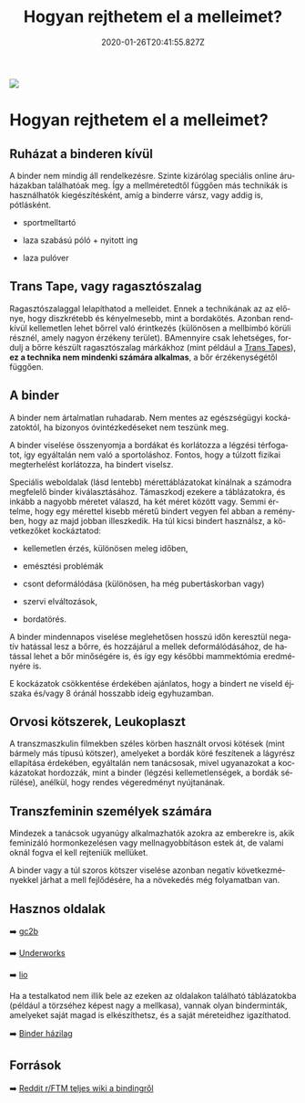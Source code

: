 ﻿---
date: "2020-01-26T20:41:55.827Z"
title: "Hogyan rejthetem el a melleimet?"
lang: hu
---

<div class="header-image"><img src="assets/images/undraw_medical_care.svg" /></div>

# Hogyan rejthetem el a melleimet?

## Ruházat a binderen kívül
A binder nem mindig áll rendelkezésre. Szinte kizárólag speciális online áruházakban találhatóak meg. Így a mellméretedtől függően más technikák is használhatók kiegészítésként, amíg a binderre vársz, vagy addig is, pótlásként.

* sportmelltartó

* laza szabású póló + nyitott ing

* laza pulóver

## Trans Tape, vagy ragasztószalag

Ragasztószalaggal lelapíthatod a melleidet. Ennek a technikának az az előnye, hogy diszkrétebb és kényelmesebb, mint a bordakötés. Azonban rendkívül kellemetlen lehet bőrrel való érintkezés (különösen a mellbimbó körüli résznél, amely nagyon érzékeny terület). BAmennyire csak lehetséges, fordulj a bőrre készült ragasztószalag márkákhoz (mint például a [Trans Tapes](https://transtape.life/)), **ez a technika nem mindenki számára alkalmas**, a bőr érzékenységétől függően.

## A binder
A binder nem ártalmatlan ruhadarab. Nem mentes az egészségügyi kockázatoktól, ha bizonyos óvintézkedéseket nem teszünk meg.

A binder viselése összenyomja a bordákat és korlátozza a légzési térfogatot, így egyáltalán nem való a sportoláshoz. Fontos, hogy a túlzott fizikai megterhelést korlátozza, ha bindert viselsz.

Speciális weboldalak (lásd lentebb) mérettáblázatokat kínálnak a számodra megfelelő binder kiválasztásához. Támaszkodj ezekere a táblázatokra, és inkább a nagyobb méretet válaszd, ha két méret között vagy. Semmi értelme, hogy egy mérettel kisebb méretű bindert vegyen fel abban a reményben, hogy az majd jobban illeszkedik. Ha túl kicsi bindert használsz, a következőket kockáztatod:

* kellemetlen érzés, különösen meleg időben,

* emésztési problémák

* csont deformálódása (különösen, ha még pubertáskorban vagy)

* szervi elváltozások,

* bordatörés.

A binder mindennapos viselése meglehetősen hosszú időn keresztül negatív hatással lesz a bőrre, és hozzájárul a mellek deformálódásához, de hatással lehet a bőr minőségére is, és így egy későbbi mammektómia eredményére is.

E kockázatok csökkentése érdekében ajánlatos, hogy a bindert ne viseld éjszaka és/vagy 8 óránál hosszabb ideig egyhuzamban.

## Orvosi kötszerek, Leukoplaszt
A transzmaszkulin filmekben széles körben használt orvosi kötések (mint bármely más típusú kötszer), amelyeket a bordák köré feszítenek a lágyrész ellapítása érdekében, egyáltalán nem tanácsosak, mivel ugyanazokat a kockázatokat hordozzák, mint a binder (légzési kellemetlenségek, a bordák sérülése), anélkül, hogy rendes végeredményt nyújtanának.


## Transzfeminin személyek számára

Mindezek a tanácsok ugyanúgy alkalmazhatók azokra az emberekre is, akik feminizáló hormonkezelésen vagy mellnagyobbításon estek át, de valami oknál fogva el kell rejteniük mellüket.

A binder vagy a túl szoros kötszer viselése azonban negatív következményekkel járhat a mell fejlődésére, ha a növekedés még folyamatban van.

## Hasznos oldalak

➡️ [gc2b](https://www.gc2b.co/)

➡️ [Underworks](https://www.underworks.com/)

➡️ [lio](https://www.lio-lettheinsideout.com/binders)

Ha a testalkatod nem illik bele az ezeken az oldalakon található táblázatokba (például a törzséhez képest nagy a mellkasa), vannak olyan binderminták, amelyeket saját magad is elkészíthetsz, és a saját méreteidhez igazíthatod.

➡️ [Binder házilag](https://thendyn.tumblr.com/post/85553537363/chest-binder-tutorial)

## Források

➡️ [Reddit r/FTM teljes wiki a bindingről](https://www.reddit.com/r/ftm/wiki/index#wiki_binding)











